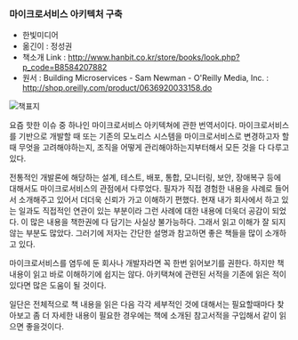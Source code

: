 ### 마이크로서비스 아키텍처 구축
- 한빛미디어
- 옮긴이 : 정성권
- 책소개 Link : <http://www.hanbit.co.kr/store/books/look.php?p_code=B8584207882>
- 원서 : Building Microservices - Sam Newman - O'Reilly Media, Inc. : <http://shop.oreilly.com/product/0636920033158.do>

![책표지](http://www.hanbit.co.kr/data/books/B8584207882_l.jpg)

요즘 핫한 이슈 중 하나인 마이크로서비스 아키텍쳐에 관한 번역서이다.
마이크로서비스를 기반으로 개발할 때 또는 기존의 모노리스 시스템을 마이크로서비스로 변경하고자 할때 무엇을 고려해야하는지, 조직을 어떻게 관리해야하는지부터해서 모든 것을 다 다루고 있다.

전통적인 개발론에 해당하는 설계, 테스트, 배포, 통합, 모니터링, 보안, 장애복구 등에 대해서도 마이크로서비스의 관점에서 다루었다.
필자가 직접 경험한 내용을 사례로 들어서 소개해주고 있어서 더더욱 신뢰가 가고 이해하기 편했다.
현재 내가 회사에서 하고 있는 일과도 직접적인 연관이 있는 부분이라 그런 사례에 대한 내용에 더욱더 공감이 되었다.
이 많은 내용을 책한권에 다 담기는 사실상 불가능하다.
그래서 읽고 이해가 잘 되지 않는 부분도 많았다.
그러기에 저자는 간단한 설명과 참고하면 좋은 책들을 많이 소개하고 있다.

마이크로서비스를 염두에 둔 회사나 개발자라면 꼭 한번 읽어보기를 권한다.
하지만 책 내용이 읽고 바로 이해하기에 쉽지는 않다.
아키택쳐에 관련된 서적을 기존에 읽은 적이 있다면 많은 도움이 될 것이다.

일단은 전체적으로 책 내용을 읽은 다음 각각 세부적인 것에 대해서는 필요할때마다 찾아보고 좀 더 자세한 내용이 필요한 경우에는 책에 소개된 참고서적을 구입해서 같이 읽으면 좋을것이다.